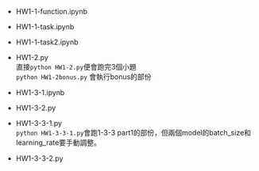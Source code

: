 - HW1-1-function.ipynb
- HW1-1-task.ipynb
- HW1-1-task2.ipynb

- HW1-2.py  
直接```python HW1-2.py```便會跑完3個小題  
```python HW1-2bonus.py``` 會執行bonus的部份

- HW1-3-1.ipynb
- HW1-3-2.py
- HW1-3-3-1.py  
```python HW1-3-3-1.py```會跑1-3-3 part1的部份，但兩個model的batch_size和learning_rate要手動調整。

- HW1-3-3-2.py

